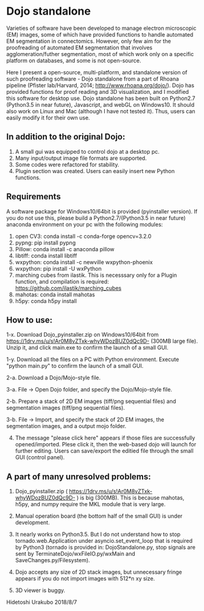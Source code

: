 # Dojo standalone

Varieties of software have been developed to manage electron microscopic (EM) images, some of which have provided functions to handle automated EM segmentation in connectomics. However, only few aim for the proofreading of automated EM segmentation that involves agglomeration/futher segmentation, most of which work only on a specific platform on databases, and some is not open-source.


   Here I present a open-source, multi-platform, and standalone version of such proofreading software - Dojo standalone from a part of Rhoana pipeline (Pfister lab/Harvard, 2014; http://www.rhoana.org/dojo/). Dojo has provided functions for proof reading and 3D visualization, and I modified this software for desktop use. Dojo standalone has been built on Python2.7 (Python3.5 in near future), Javascript, and webGL on Windows10. It should also work on Linux and Mac (although I have not tested it). Thus, users can easily modify it for their own use.


## In addition to the original Dojo:


1) A small gui was equipped to control dojo at a desktop pc.
2) Many input/output image file formats are supported. 
3) Some codes were refactored for stability.
4) Plugin section was created. Users can easily insert new Python functions.


## Requirements
A software package for Windows10/64bit is provided (pyinstaller version). If you do not use this, please build a Python2.7/(Python3.5 in near future) anaconda environment on your pc with the following modules:


1) open CV3: conda install -c conda-forge opencv=3.2.0
2) pypng: pip install pypng
3) Pillow: conda install -c anaconda pillow
4) libtiff: conda install libtiff
5) wxpython: conda install -c newville wxpython-phoenix
6) wxpython: pip install -U wxPython
7) marching cubes from ilastik. This is necesssary only for a Plugin function, and compilation is required: https://github.com/ilastik/marching_cubes
8) mahotas: conda install mahotas
9) h5py: conda h5py install

## How to use:

1-x. Download Dojo_pyinstaller.zip on Windows10/64bit from https://1drv.ms/u/s!Ar0M8vZTxk-whyWDozBUZ0dQc9D- (300MB large file). Unzip it, and click main.exe to confirm the launch of a small GUI.

1-y. Download all the files on a PC with Python environment. Execute "python main.py" to confirm the launch of a small GUI.

2-a. Download a Dojo/Mojo-style file.

3-a. File -> Open Dojo folder, and specify the Dojo/Mojo-style file.

2-b. Prepare a stack of 2D EM images (tiff/png sequential files) and segmentation images (tiff/png sequential files).

3-b. File -> Import, and specify the stack of 2D EM images, the segmentation images, and a output mojo folder.

4. The message "please click here" appears if those files are successfully opened/imported. Plese click it, then the web-based dojo will launch for further editing. Users can save/export the editied file through the small GUI (control panel). 

## A part of many unresolved problems:

1) Dojo_pyinstaller.zip ( https://1drv.ms/u/s!Ar0M8vZTxk-whyWDozBUZ0dQc9D- ) is big (300MB). This is because mahotas, h5py, and numpy require the MKL module that is very large.  

2) Manual operation board (the bottom half of the small GUI) is under development.

3) It nearly works on Python3.5. But I do not understand how to stop tornado.web.Application under asyncio.set_event_loop that is required by Python3 (tornado is provided in: DojoStandalone.py, stop signals are sent by TerminateDojo/wxFileIO.py/wxMain and SaveChanges.py/Filesystem). 

4) Dojo accepts any size of 2D stack images, but unnecessary fringe appears if you do not import images with 512*n xy size.  

5) 3D viewer is buggy.

Hidetoshi Urakubo
2018/8/7

